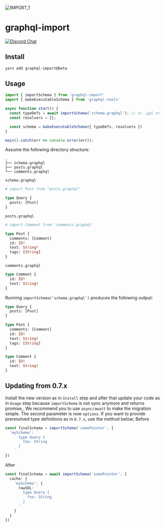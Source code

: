 ![IMPORT_1](https://user-images.githubusercontent.com/25294569/76310705-fc621b00-62d7-11ea-9643-1670cfe6be18.gif)
# graphql-import

[![Discord Chat](https://img.shields.io/discord/625400653321076807)](https://discord.gg/xud7bH9)

## Install

```sh
yarn add graphql-import@beta
```

## Usage

```ts
import { importSchema } from 'graphql-import'
import { makeExecutableSchema } from 'graphql-tools'

async function start() {
  const typeDefs = await importSchema('schema.graphql'); // or .gql or glob pattern like **/*.graphql
  const resolvers = {};

  const schema = makeExecutableSchema({ typeDefs, resolvers })
}

main().catch(err => console.error(err));
```

Assume the following directory structure:

```
.
├── schema.graphql
├── posts.graphql
└── comments.graphql
```

`schema.graphql`

```graphql
# import Post from "posts.graphql"

type Query {
  posts: [Post]
}
```

`posts.graphql`

```graphql
# import Comment from 'comments.graphql'

type Post {
  comments: [Comment]
  id: ID!
  text: String!
  tags: [String]
}
```

`comments.graphql`

```graphql
type Comment {
  id: ID!
  text: String!
}
```

Running `importSchema('schema.graphql')` produces the following output:

```graphql
type Query {
  posts: [Post]
}

type Post {
  comments: [Comment]
  id: ID!
  text: String!
  tags: [String]
}

type Comment {
  id: ID!
  text: String!
}
```


## Updating from 0.7.x
Install the new version as in `Install` step and after that update your code as in `Usage` step because `importSchema` is not sync anymore and returns promise,. We recommend you to use `async/await` to make the migration simple.
The second parameter is now `options`. 
If you want to provide preresolved type definitions as in `0.7.x`, use the method below;
Before

```ts
const finalSchema = importSchema('somePointer', {
  'mySchema': `
      type Query {
        foo: String
      }
    `
})
```

After
```ts
const finalSchema = await importSchema('somePointer', {
  cache: {
    'mySchema': {
      rawSDL: `
        type Query {
          foo: String
        }
      `
    }
  }
})
```

